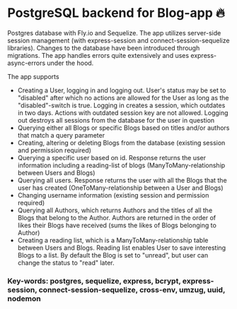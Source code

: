 # PostgreSQL backend for Blog-app 🔥

Postgres database with Fly.io and Sequelize. The app utilizes server-side session management (with express-session and connect-session-sequelize libraries). Changes to the database have been introduced through migrations. The app handles errors quite extensively and uses express-async-errors under the hood.

The app supports
- Creating a User, logging in and logging out. User's status may be set to "disabled" after which no actions are allowed for the User as long as the "disabled"-switch is true. Logging in creates a session, which outdates in two days. Actions with outdated session key are not allowed. Logging out destroys all sessions from the database for the user in question
- Querying either all Blogs or specific Blogs based on titles and/or authors that match a query parameter
- Creating, altering or deleting Blogs from the database (existing session and permission required)
- Querying a specific user based on id. Response returns the user information including a reading-list of blogs (ManyToMany-relationship between Users and Blogs)
- Querying all users. Response returns the user with all the Blogs that the user has created (OneToMany-relationship between a User and Blogs)
- Changing username information (existing session and permission required)
- Querying all Authors, which returns Authors and the titles of all the Blogs that belong to the Author. Authors are returned in the order of likes their Blogs have received (sums the likes of Blogs belonging to Author)
- Creating a reading list, which is a ManyToMany-relationship table between Users and Blogs. Reading list enables User to save interesting Blogs to a list. By default the Blog is set to "unread", but user can change the status to "read" later.

### Key-words: postgres, sequelize, express, bcrypt, express-session, connect-session-sequelize, cross-env, umzug, uuid, nodemon
